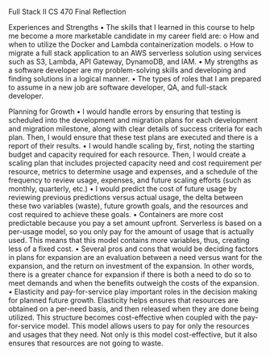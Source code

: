 Full Stack II CS 470 Final Reflection

Experiences and Strengths
•	The skills that I learned in this course to help me become a more marketable candidate in my career field are:
  o	How and when to utilize the Docker and Lambda containerization models.
  o	How to migrate a full stack application to an AWS serverless solution using services such as S3, Lambda, API Gateway, DynamoDB, and IAM. 
•	My strengths as a software developer are my problem-solving skills and developing and finding solutions in a logical manner. 
•	The types of roles that I am prepared to assume in a new job are software developer, QA, and full-stack developer. 

Planning for Growth
•	I would handle errors by ensuring that testing is scheduled into the development and migration plans for each development and migration milestone, along with clear details of success criteria for each plan. Then, I would ensure that these test plans are executed and there is a report of their results. 
•	I would handle scaling by, first, noting the starting budget and capacity required for each resource. Then, I would create a scaling plan that includes projected capacity need and cost requirement per resource, metrics to determine usage and expenses, and a schedule of the frequency to review usage, expenses, and future scaling efforts (such as monthly, quarterly, etc.) 
•	I would predict the cost of future usage by reviewing previous predictions versus actual usage, the delta between these two variables (waste), future growth goals, and the resources and cost required to achieve these goals. 
•	Containers are more cost predictable because you pay a set amount upfront. Serverless is based on a per-usage model, so you only pay for the amount of usage that is actually used. This means that this model contains more variables, thus, creating less of a fixed cost. 
•	Several pros and cons that would be deciding factors in plans for expansion are an evaluation between a need versus want for the expansion, and the return on investment of the expansion. In other words, there is a greater chance for expansion if there is both a need to do so to meet demands and when the benefits outweigh the costs of the expansion. 
•	Elasticity and pay-for-service play important roles in the decision making for planned future growth. Elasticity helps ensures that resources are obtained on a per-need basis, and then released when they are done being utilized. This structure becomes cost-effective when coupled with the pay-for-service model. This model allows users to pay for only the resources and usages that they need. Not only is this model cost-effective, but it also ensures that resources are not going to waste.
